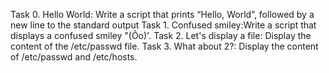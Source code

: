 Task 0. Hello World: Write a script that prints “Hello, World”, followed by a new line to the standard output
Task 1. Confused smiley:Write a script that displays a confused smiley "(Ôo)'.
Task 2. Let's display a file: Display the content of the /etc/passwd file.
Task 3. What about 2?: Display the content of /etc/passwd and /etc/hosts.
